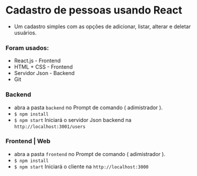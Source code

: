 # Cadastro de pessoas usando React
- Um cadastro simples com as opções de adicionar, listar, alterar e deletar usuários.


### Foram usados:

  - React.js - Frontend 
  - HTML + CSS - Frontend
  - Servidor Json - Backend
  - Git

### Backend 

- abra a pasta `backend` no Prompt de comando ( adimistrador ). 
- `$ npm install` 
-  `$ npm start` Iniciará o servidor Json backend na `http://localhost:3001/users` 

### Frontend | Web

- abra a pasta `frontend` no Prompt de comando ( adimistrador ). 
- `$ npm install` 
-  `$ npm start`  Iniciará o cliente na `http://localhost:3000` 
